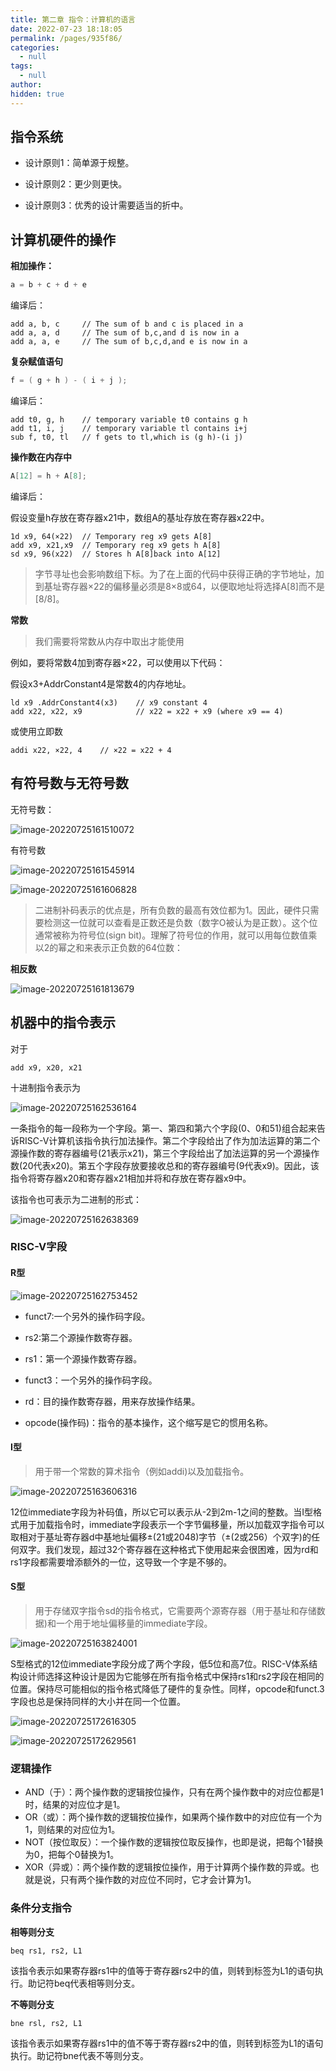 ```yaml
---
title: 第二章 指令：计算机的语言
date: 2022-07-23 18:18:05
permalink: /pages/935f86/
categories: 
  - null
tags: 
  - null
author: 
hidden: true
---
```


## 指令系统

- 设计原则1：简单源于规整。
- 设计原则2：更少则更快。

- 设计原则3：优秀的设计需要适当的折中。

## 计算机硬件的操作

**相加操作：**

```c
a = b + c + d + e
```

编译后：

```assembly
add a, b, c		// The sum of b and c is placed in a
add a, a, d		// The sum of b,c,and d is now in a
add a, a, e		// The sum of b,c,d,and e is now in a
```



**复杂赋值语句**

```c
f = ( g + h ) - ( i + j );
```

编译后：

```assembly
add t0, g, h	// temporary variable t0 contains g h
add t1, i, j	// temporary variable tl contains i+j
sub f, t0, tl	// f gets to tl,which is (g h)-(i j)
```



**操作数在内存中**

```c
A[12] = h + A[8];
```

编译后：

假设变量h存放在寄存器x21中，数组A的基址存放在寄存器x22中。

```assembly
1d x9, 64(×22)	// Temporary reg x9 gets A[8]
add x9, x21,x9	// Temporary reg x9 gets h A[8]
sd x9, 96(x22)	// Stores h A[8]back into A[12]
```

> 字节寻址也会影响数组下标。为了在上面的代码中获得正确的字节地址，加到基址寄存器×22的偏移量必须是8×8或64，以便取地址将选择A[8]而不是[8/8]。



**常数**

> 我们需要将常数从内存中取出才能使用

例如，要将常数4加到寄存器×22，可以使用以下代码：

假设x3+AddrConstant4是常数4的内存地址。

```assembly
ld x9 .AddrConstant4(x3)	// x9 constant 4
add x22, x22, x9			// x22 = x22 + x9 (where x9 == 4)
```

或使用立即数

```assembly
addi x22, ×22, 4	// ×22 = x22 + 4
```



## 有符号数与无符号数

无符号数：

![image-20220725161510072](https://s2.loli.net/2022/07/25/325wWZvSmoielQC.png)

有符号数

![image-20220725161545914](https://s2.loli.net/2022/07/25/f2XDZIQ4xdliP3k.png)

![image-20220725161606828](https://s2.loli.net/2022/07/25/UCkXwrMLEqeycxT.png)

> 二进制补码表示的优点是，所有负数的最高有效位都为1。因此，硬件只需要检测这一位就可以查看是正数还是负数（数字O被认为是正数）。这个位通常被称为符号位(sign bit)。理解了符号位的作用，就可以用每位数值乘以2的幂之和来表示正负数的64位数：



**相反数**

![image-20220725161813679](https://s2.loli.net/2022/07/25/vFPHuZ5K8IdhTRb.png)



## 机器中的指令表示

对于

```assembly
add x9, x20, x21
```

十进制指令表示为

![image-20220725162536164](https://s2.loli.net/2022/07/25/KZ2k7umtFAps6MB.png)



一条指令的每一段称为一个字段。第一、第四和第六个字段(0、0和51)组合起来告诉RISC-V计算机该指令执行加法操作。第二个字段给出了作为加法运算的第二个源操作数的寄存器编号(21表示x21)，第三个字段给出了加法运算的另一个源操作数(20代表x20)。第五个字段存放要接收总和的寄存器编号(9代表x9)。因此，该指令将寄存器x20和寄存器x21相加并将和存放在寄存器x9中。

该指令也可表示为二进制的形式：

![image-20220725162638369](https://s2.loli.net/2022/07/25/HQCmK2cUP3Rakd6.png)



### RISC-V字段

#### R型

![image-20220725162753452](https://s2.loli.net/2022/07/25/lm7RyD1gdtAWqrI.png)



- funct7:一个另外的操作码字段。
- rs2:第二个源操作数寄存器。

- rs1：第一个源操作数寄存器。
- funct3：一个另外的操作码字段。
- rd：目的操作数寄存器，用来存放操作结果。
- opcode(操作码)：指令的基本操作，这个缩写是它的惯用名称。

#### I型

> 用于带一个常数的算术指令（例如addi)以及加载指令。

![image-20220725163606316](https://s2.loli.net/2022/07/25/ANoLzbYP8eTaUSO.png)

12位immediate字段为补码值，所以它可以表示从-2到2m-1之间的整数。当I型格式用于加载指令时，immediate字段表示一个字节偏移量，所以加载双字指令可以取相对于基址寄存器d中基地址偏移±(21或2048)字节（±(2或256）个双字)的任何双字。我们发现，超过32个寄存器在这种格式下使用起来会很困难，因为rd和rs1字段都需要增添额外的一位，这导致一个字是不够的。



#### S型

> 用于存储双字指令sd的指令格式，它需要两个源寄存器（用于基址和存储数据)和一个用于地址偏移量的immediate字段。

![image-20220725163824001](https://s2.loli.net/2022/07/25/j4ZfCxYuzGpcwPS.png)

S型格式的12位immediate字段分成了两个字段，低5位和高7位。RISC-V体系结构设计师选择这种设计是因为它能够在所有指令格式中保持rs1和rs2字段在相同的位置。保持尽可能相似的指令格式降低了硬件的复杂性。同样，opcode和funct.3字段也总是保持同样的大小并在同一个位置。



![image-20220725172616305](https://s2.loli.net/2022/07/25/NOVhGMEpW3TXs48.png)

![image-20220725172629561](https://s2.loli.net/2022/07/25/EIi6AST1FugxXny.png)

### 逻辑操作

- AND（于）：两个操作数的逻辑按位操作，只有在两个操作数中的对应位都是1时，结果的对应位才是1。
- OR（或）：两个操作数的逻辑按位操作，如果两个操作数中的对应位有一个为1，则结果的对应位为1。
- NOT（按位取反）：一个操作数的逻辑按位取反操作，也即是说，把每个1替换为0，把每个0替换为1。
- XOR（异或）：两个操作数的逻辑按位操作，用于计算两个操作数的异或。也就是说，只有两个操作数的对应位不同时，它才会计算为1。

### 条件分支指令

**相等则分支**

```assembly
beq rs1, rs2, L1
```

该指令表示如果寄存器rs1中的值等于寄存器rs2中的值，则转到标签为L1的语句执行。助记符beq代表相等则分支。

**不等则分支**

```
bne rsl, rs2, L1
```

该指令表示如果寄存器rs1中的值不等于寄存器rs2中的值，则转到标签为L1的语句执行。助记符bne代表不等则分支。
